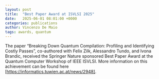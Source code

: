 ```yaml
---
layout: post
title:  "Best Paper Award at ISVLSI 2025"
date:   2025-06-01 08:01:00 +0000
categories: publications
author: Vincenzo De Maio
tags: awards, quantum
---
```

The paper “Breaking Down Quantum Compilation: Profiling and Identifying Costly Passes”, co-authored with Felix Zilk, Alessandro Tundo, and Ivona Brandic, received the Springer Nature sponsored Best Paper Award at the Quantum Computer Workshop of IEEE ISVLSI. More information on this achievement can be found here [https://informatics.tuwien.ac.at/news/2948]. 

